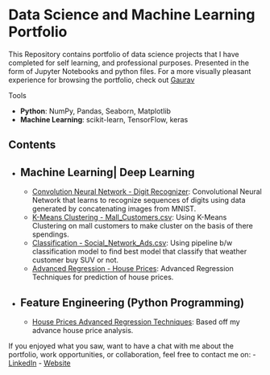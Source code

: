 # Data Science and Machine Learning Portfolio
This Repository contains portfolio of data science projects that I have completed for self learning, and professional purposes. 
Presented in the form of Jupyter Notebooks and python files.
For a more visually pleasant experience for browsing the portfolio, check out [Gaurav](https://gauravrajwada.github.io/Protfolio/)

Tools
  - **Python**: NumPy, Pandas, Seaborn, Matplotlib
  - **Machine Learning**: scikit-learn, TensorFlow, keras

## Contents
- ## Machine Learning| Deep Learning
    - [Convolution Neural Network - Digit Recognizer](https://github.com/GauravRajwada/Data-Science/blob/master/DigitRecognizer%20CNN.ipynb): Convolutional Neural Network that learns to recognize sequences of digits using data generated by concatenating images from MNIST.
    - [K-Means Clustering - Mall_Customers.csv](https://github.com/GauravRajwada/Data-Science/blob/master/K-means_Clustering.ipynb): Using K-Means Clustering on mall customers to make cluster on the basis of there spendings.
     - [Classification - Social_Network_Ads.csv](https://github.com/GauravRajwada/Data-Science/blob/master/Classification%20Model/Classification%20Using%20Pipeline%20.ipynb): Using pipeline b/w classification model to find best model that classify that weather customer buy SUV or not.
     - [Advanced Regression - House Prices](https://github.com/GauravRajwada/Data-Science/blob/master/House%20Prices%20Advanced%20Regression%20Techniques/Model%201.ipynb): Advanced Regression Techniques for prediction of house prices.
    
- ## Feature Engineering (Python Programming)
    - [House Prices Advanced Regression Techniques](https://github.com/GauravRajwada/Data-Science/blob/master/House%20Prices%20Advanced%20Regression%20Techniques/PreProcessing%20Test.ipynb): Based off my advance house price analysis.


If you enjoyed what you saw, want to have a chat with me about the portfolio, work opportunities, or collaboration, feel free to contact me on:
    - [LinkedIn](https://www.linkedin.com/in/gaurav-singh-b90369191/)
    - [Website](https://gauravrajwada.github.io/Protfolio/)
 
